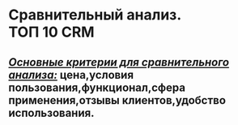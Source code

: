 <html>
<head>
    <meta charset="Windows-1251">
</head>
<body>
<h1>Сравнительный анализ.<br>ТОП 10 CRM</h1>
<h2><ins><i>Основные критерии для сравнительного анализа:</ins></i> цена,условия пользования,функционал,сфера применения,отзывы клиентов,удобство использования.
</h2>
